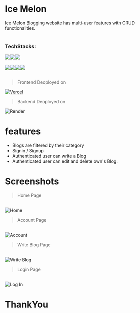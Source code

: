 # Ice Melon
Ice Melon Blogging website has multi-user features with CRUD functionalities.
<br><br>
<h3 align="left">TechStacks:</h3>
<div align='left' style="display: flex;" >
    <img src="https://img.shields.io/badge/Next.js-black?style=for-the-badge&logo=next.js&logoColor=white" />
    <img src="https://img.shields.io/badge/typescript-%23007ACC.svg?style=for-the-badge&logo=typescript&logoColor=white" />
    <img src="https://img.shields.io/badge/chakra-%234ED1C5.svg?style=for-the-badge&logo=chakraui&logoColor=white" />
  </div><br />
  <div align='left' style="display: flex;" >
    <img src="https://img.shields.io/badge/Node.js-43853D?style=for-the-badge&logo=node.js&logoColor=white" />
    <img src="https://img.shields.io/badge/Express.js-404D59?style=for-the-badge" />
    <img src="https://img.shields.io/badge/MongoDB-2e542d?style=for-the-badge&logo=mongodb&logoColor=white" />
    <img src="https://img.shields.io/badge/JWT-black?style=for-the-badge&logo=JSON%20web%20tokens" />
  </div><br />


<blockquote>Frontend Deoployed on</blockquote>

<a href="https://ice-melon.vercel.app" target='_blank'>
<img src="https://img.shields.io/badge/vercel-%23000000.svg?style=for-the-badge&logo=vercel&logoColor=white" alt="Vercel"  />
</a>
<br>

<blockquote>Backend Deoployed on</blockquote>

<img src="https://img.shields.io/badge/Render-FE3B7.svg?style=for-the-badge&logo=render&logoColor=black" alt="Render"/>
<br>

# features
- Blogs are filtered by their category
- Signin / Signup
- Authenticated user can write a Blog
- Authenticated user can edit and delete own's Blog.

# Screenshots
<blockquote>Home Page</blockquote>
<br>
<img src="https://i.ibb.co/nz5sTZZ/Account-Ice.png" alt="Home"
    border="0" />

<br>

<blockquote>Account Page</blockquote>
<br>
<img src="https://i.ibb.co/44rkzgz/Account-Ice.png" alt="Account"
    border="0" />
<br>

<blockquote>Write Blog Page</blockquote>
<br>
<img src="https://i.ibb.co/wB7N6nf/IC.png" alt="Write Blog"
    border="0" />
<br>


<blockquote>Login Page</blockquote>
<br>
<img src="https://i.ibb.co/yR2b0rc/IC.png" alt="Log In"
    border="0" />
<br>

# ThankYou
